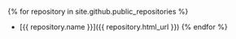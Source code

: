 {% for repository in site.github.public_repositories %}
* [{{ repository.name }}]({{ repository.html_url }})
{% endfor %}
